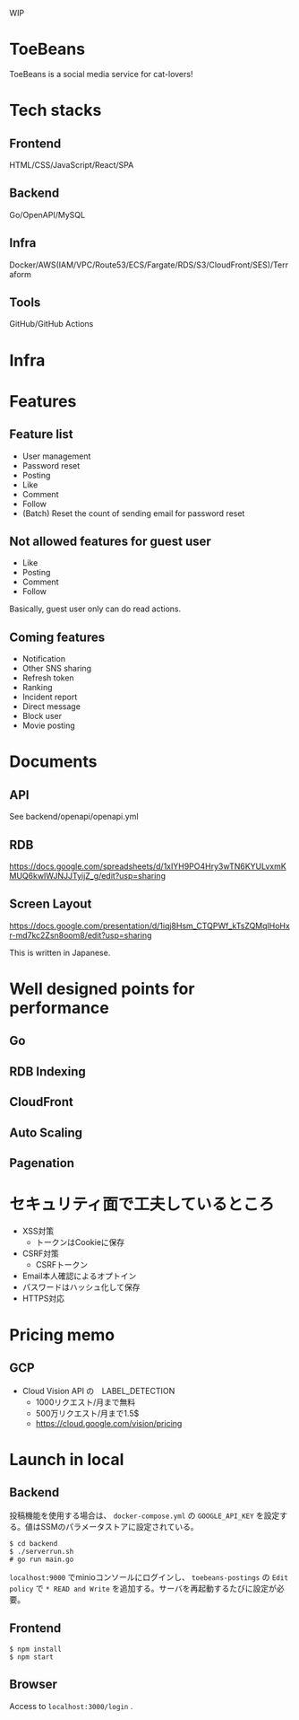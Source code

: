 WIP

# ToeBeans
ToeBeans is a social media service for cat-lovers!

# Tech stacks
## Frontend
HTML/CSS/JavaScript/React/SPA

## Backend
Go/OpenAPI/MySQL

## Infra
Docker/AWS(IAM/VPC/Route53/ECS/Fargate/RDS/S3/CloudFront/SES)/Terraform

## Tools
GitHub/GitHub Actions

# Infra

# Features
## Feature list
- User management
- Password reset
- Posting
- Like
- Comment
- Follow
- (Batch) Reset the count of sending email for password reset

## Not allowed features for guest user
- Like
- Posting
- Comment
- Follow

Basically, guest user only can do read actions.

## Coming features
- Notification
- Other SNS sharing
- Refresh token
- Ranking
- Incident report
- Direct message
- Block user
- Movie posting

# Documents
## API
See backend/openapi/openapi.yml

## RDB
https://docs.google.com/spreadsheets/d/1xIYH9PO4Hry3wTN6KYULvxmKMUQ6kwIWJNJJTyijZ_g/edit?usp=sharing

## Screen Layout
https://docs.google.com/presentation/d/1iqj8Hsm_CTQPWf_kTsZQMqlHoHxr-md7kc2Zsn8oom8/edit?usp=sharing

This is written in Japanese.

# Well designed points for performance
## Go
## RDB Indexing
## CloudFront
## Auto Scaling
## Pagenation

# セキュリティ面で工夫しているところ
- XSS対策
  - トークンはCookieに保存
- CSRF対策
  - CSRFトークン
- Email本人確認によるオプトイン
- パスワードはハッシュ化して保存
- HTTPS対応

# Pricing memo
## GCP
- Cloud Vision API の　LABEL_DETECTION
  - 1000リクエスト/月まで無料
  - 500万リクエスト/月まで1.5$
  - https://cloud.google.com/vision/pricing

#  Launch in local
## Backend
投稿機能を使用する場合は、 `docker-compose.yml` の `GOOGLE_API_KEY` を設定する。値はSSMのパラメータストアに設定されている。

```
$ cd backend
$ ./serverrun.sh
# go run main.go
```

`localhost:9000` でminioコンソールにログインし、 `toebeans-postings` の `Edit policy` で `* READ and Write` を追加する。サーバを再起動するたびに設定が必要。

## Frontend
```
$ npm install
$ npm start
```

## Browser
Access to `localhost:3000/login` .
